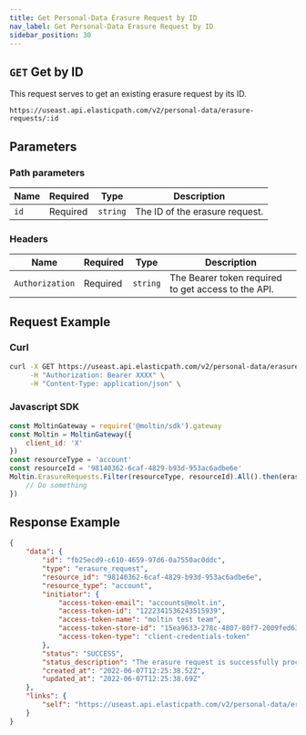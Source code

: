 ```yaml
---
title: Get Personal-Data Erasure Request by ID
nav_label: Get Personal-Data Erasure Request by ID
sidebar_position: 30
---
```


## `GET` Get by ID

This request serves to get an existing erasure request by its ID.

```http
https://useast.api.elasticpath.com/v2/personal-data/erasure-requests/:id
```

## Parameters

### Path parameters

| Name         | Required | Type | Description                                     |
|--------------| --- | --- |-------------------------------------------------|
| `id`         | Required | `string` | The ID of the erasure request.                  |

### Headers

| Name | Required | Type | Description |
| --- | --- | --- | --- |
| `Authorization` | Required | `string` | The Bearer token required to get access to the API. |


## Request Example

### Curl

```bash
curl -X GET https://useast.api.elasticpath.com/v2/personal-data/erasure-requests/:id \
     -H "Authorization: Bearer XXXX" \
     -H "Content-Type: application/json" \
```

### Javascript SDK

```javascript
const MoltinGateway = require('@moltin/sdk').gateway
const Moltin = MoltinGateway({
    client_id: 'X'
})
const resourceType = 'account'
const resourceId = '98140362-6caf-4829-b93d-953ac6adbe6e'
Moltin.ErasureRequests.Filter(resourceType, resourceId).All().then(erasureRequestsPage => {
    // Do something
})
```


## Response Example

```json
{
    "data": {
        "id": "fb25ecd9-c610-4659-97d6-0a7550ac0ddc",
        "type": "erasure_request",
        "resource_id": "98140362-6caf-4829-b93d-953ac6adbe6e",
        "resource_type": "account",
        "initiator": {
            "access-token-email": "accounts@molt.in",
            "access-token-id": "1222341536243515939",
            "access-token-name": "moltin test team",
            "access-token-store-id": "15ea9633-278c-4807-80f7-2009fed63c7e",
            "access-token-type": "client-credentials-token"
        },
        "status": "SUCCESS",
        "status_description": "The erasure request is successfully processed",
        "created_at": "2022-06-07T12:25:38.52Z",
        "updated_at": "2022-06-07T12:25:38.69Z"
    },
    "links": {
        "self": "https://useast.api.elasticpath.com/v2/personal-data/erasure-requests/fb25ecd9-c610-4659-97d6-0a7550ac0ddc"
    }
}
```
